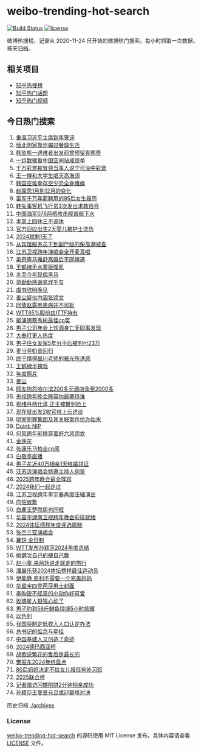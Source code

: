 # weibo-trending-hot-search

[![Build Status](https://github.com/justjavac/weibo-trending-hot-search/workflows/ci/badge.svg?branch=master)](https://github.com/justjavac/weibo-trending-hot-search/actions)
[![license](https://img.shields.io/github/license/justjavac/weibo-trending-hot-search)](https://github.com/justjavac/weibo-trending-hot-search/blob/master/LICENSE)

微博热搜榜，记录从 2020-11-24 日开始的微博热门搜索。每小时抓取一次数据，按天[归档](./archives)。

## 相关项目

- [知乎热搜榜](https://github.com/justjavac/zhihu-trending-top-search)
- [知乎热门话题](https://github.com/justjavac/zhihu-trending-hot-questions)
- [知乎热门视频](https://github.com/justjavac/zhihu-trending-hot-video)

## 今日热门搜索

<!-- BEGIN -->
<!-- 最后更新时间 Tue Dec 31 2024 03:14:06 GMT+0800 (China Standard Time) -->

1. [重温习近平主席新年贺词](https://s.weibo.com//weibo?q=%23%E9%87%8D%E6%B8%A9%E4%B9%A0%E8%BF%91%E5%B9%B3%E4%B8%BB%E5%B8%AD%E6%96%B0%E5%B9%B4%E8%B4%BA%E8%AF%8D%23&Refer=new_time)
1. [缅北明家靠诈骗过奢靡生活](https://s.weibo.com//weibo?q=%23%E7%BC%85%E5%8C%97%E6%98%8E%E5%AE%B6%E9%9D%A0%E8%AF%88%E9%AA%97%E8%BF%87%E5%A5%A2%E9%9D%A1%E7%94%9F%E6%B4%BB%23&t=31&band_rank=10&Refer=top)
1. [韩坠机一遇难者出发前曾预留丧葬费](https://s.weibo.com//weibo?q=%23%E9%9F%A9%E5%9D%A0%E6%9C%BA%E4%B8%80%E9%81%87%E9%9A%BE%E8%80%85%E5%87%BA%E5%8F%91%E5%89%8D%E6%9B%BE%E9%A2%84%E7%95%99%E4%B8%A7%E8%91%AC%E8%B4%B9%23&t=31&band_rank=2&Refer=top)
1. [一组数据看中国空间站成绩单](https://s.weibo.com//weibo?q=%23%E4%B8%80%E7%BB%84%E6%95%B0%E6%8D%AE%E7%9C%8B%E4%B8%AD%E5%9B%BD%E7%A9%BA%E9%97%B4%E7%AB%99%E6%88%90%E7%BB%A9%E5%8D%95%23&t=31&band_rank=3&Refer=top)
1. [千万彩票被冒领当事人说宁可没中彩票](https://s.weibo.com//weibo?q=%23%E5%8D%83%E4%B8%87%E5%BD%A9%E7%A5%A8%E8%A2%AB%E5%86%92%E9%A2%86%E5%BD%93%E4%BA%8B%E4%BA%BA%E8%AF%B4%E5%AE%81%E5%8F%AF%E6%B2%A1%E4%B8%AD%E5%BD%A9%E7%A5%A8%23&t=31&band_rank=10&Refer=top)
1. [王一博和大学生唱天高海阔](https://s.weibo.com//weibo?q=%23%E7%8E%8B%E4%B8%80%E5%8D%9A%E5%92%8C%E5%A4%A7%E5%AD%A6%E7%94%9F%E5%94%B1%E5%A4%A9%E9%AB%98%E6%B5%B7%E9%98%94%23&t=31&band_rank=12&Refer=top)
1. [韩国空难幸存空少恐全身瘫痪](https://s.weibo.com//weibo?q=%23%E9%9F%A9%E5%9B%BD%E7%A9%BA%E9%9A%BE%E5%B9%B8%E5%AD%98%E7%A9%BA%E5%B0%91%E6%81%90%E5%85%A8%E8%BA%AB%E7%98%AB%E7%97%AA%23&t=31&band_rank=4&Refer=top)
1. [赵露思1月到12月的变化](https://s.weibo.com//weibo?q=%23%E8%B5%B5%E9%9C%B2%E6%80%9D1%E6%9C%88%E5%88%B012%E6%9C%88%E7%9A%84%E5%8F%98%E5%8C%96%23&t=31&band_rank=26&Refer=top)
1. [雷军千万年薪聘用的95后女生履历](https://s.weibo.com//weibo?q=%23%E9%9B%B7%E5%86%9B%E5%8D%83%E4%B8%87%E5%B9%B4%E8%96%AA%E8%81%98%E7%94%A8%E7%9A%8495%E5%90%8E%E5%A5%B3%E7%94%9F%E5%B1%A5%E5%8E%86%23&t=31&band_rank=17&Refer=top)
1. [韩失事客机飞行员3次发出求救信号](https://s.weibo.com//weibo?q=%23%E9%9F%A9%E5%A4%B1%E4%BA%8B%E5%AE%A2%E6%9C%BA%E9%A3%9E%E8%A1%8C%E5%91%983%E6%AC%A1%E5%8F%91%E5%87%BA%E6%B1%82%E6%95%91%E4%BF%A1%E5%8F%B7%23&t=31&band_rank=16&Refer=top)
1. [中国海军076两栖攻击舰首舰下水](https://s.weibo.com//weibo?q=%23%E4%B8%AD%E5%9B%BD%E6%B5%B7%E5%86%9B076%E4%B8%A4%E6%A0%96%E6%94%BB%E5%87%BB%E8%88%B0%E9%A6%96%E8%88%B0%E4%B8%8B%E6%B0%B4%23&t=31&band_rank=10&Refer=top)
1. [本周上四休三不调休](https://s.weibo.com//weibo?q=%23%E6%9C%AC%E5%91%A8%E4%B8%8A%E5%9B%9B%E4%BC%91%E4%B8%89%E4%B8%8D%E8%B0%83%E4%BC%91%23&t=31&band_rank=50&Refer=top)
1. [官方回应出生2天婴儿被护士烫伤](https://s.weibo.com//weibo?q=%23%E5%AE%98%E6%96%B9%E5%9B%9E%E5%BA%94%E5%87%BA%E7%94%9F2%E5%A4%A9%E5%A9%B4%E5%84%BF%E8%A2%AB%E6%8A%A4%E5%A3%AB%E7%83%AB%E4%BC%A4%23&t=31&band_rank=8&Refer=top)
1. [2024就剩1天了](https://s.weibo.com//weibo?q=%232024%E5%B0%B1%E5%89%A91%E5%A4%A9%E4%BA%86%23&t=31&band_rank=24&Refer=top)
1. [从宾馆服务员干到副厅级的柴高潮被查](https://s.weibo.com//weibo?q=%23%E4%BB%8E%E5%AE%BE%E9%A6%86%E6%9C%8D%E5%8A%A1%E5%91%98%E5%B9%B2%E5%88%B0%E5%89%AF%E5%8E%85%E7%BA%A7%E7%9A%84%E6%9F%B4%E9%AB%98%E6%BD%AE%E8%A2%AB%E6%9F%A5%23&t=31&band_rank=6&Refer=top)
1. [江苏卫视跨年演唱会全开麦真唱](https://s.weibo.com//weibo?q=%23%E6%B1%9F%E8%8B%8F%E5%8D%AB%E8%A7%86%E8%B7%A8%E5%B9%B4%E6%BC%94%E5%94%B1%E4%BC%9A%E5%85%A8%E5%BC%80%E9%BA%A6%E7%9C%9F%E5%94%B1%23&t=31&band_rank=27&Refer=top)
1. [吴奇隆马雅舒离婚后不同境遇](https://s.weibo.com//weibo?q=%23%E5%90%B4%E5%A5%87%E9%9A%86%E9%A9%AC%E9%9B%85%E8%88%92%E7%A6%BB%E5%A9%9A%E5%90%8E%E4%B8%8D%E5%90%8C%E5%A2%83%E9%81%87%23&t=31&band_rank=14&Refer=top)
1. [王鹤棣无水雾版腹肌](https://s.weibo.com//weibo?q=%23%E7%8E%8B%E9%B9%A4%E6%A3%A3%E6%97%A0%E6%B0%B4%E9%9B%BE%E7%89%88%E8%85%B9%E8%82%8C%23&t=31&band_rank=17&Refer=top)
1. [冬至今年现偶黑马](https://s.weibo.com//weibo?q=%E5%86%AC%E8%87%B3%E4%BB%8A%E5%B9%B4%E7%8E%B0%E5%81%B6%E9%BB%91%E9%A9%AC&t=31&band_rank=7&Refer=top)
1. [蒋勤勤感谢易烊千玺](https://s.weibo.com//weibo?q=%23%E8%92%8B%E5%8B%A4%E5%8B%A4%E6%84%9F%E8%B0%A2%E6%98%93%E7%83%8A%E5%8D%83%E7%8E%BA%23&t=31&band_rank=27&Refer=top)
1. [虞书欣明晚见](https://s.weibo.com//weibo?q=%23%E8%99%9E%E4%B9%A6%E6%AC%A3%E6%98%8E%E6%99%9A%E8%A7%81%23&t=31&band_rank=37&Refer=top)
1. [姜尘疑似内涵张颂文](https://s.weibo.com//weibo?q=%23%E5%A7%9C%E5%B0%98%E7%96%91%E4%BC%BC%E5%86%85%E6%B6%B5%E5%BC%A0%E9%A2%82%E6%96%87%23&t=31&band_rank=1&Refer=top)
1. [同情赵露思患病并不可耻](https://s.weibo.com//weibo?q=%23%E5%90%8C%E6%83%85%E8%B5%B5%E9%9C%B2%E6%80%9D%E6%82%A3%E7%97%85%E5%B9%B6%E4%B8%8D%E5%8F%AF%E8%80%BB%23&t=31&band_rank=5&Refer=top)
1. [WTT85%股份由ITTF持有](https://s.weibo.com//weibo?q=%23WTT85%25%E8%82%A1%E4%BB%BD%E7%94%B1ITTF%E6%8C%81%E6%9C%89%23&t=31&band_rank=23&Refer=top)
1. [柳演锡蔡秀彬最佳cp奖](https://s.weibo.com//weibo?q=%23%E6%9F%B3%E6%BC%94%E9%94%A1%E8%94%A1%E7%A7%80%E5%BD%AC%E6%9C%80%E4%BD%B3cp%E5%A5%96%23&t=31&band_rank=11&Refer=top)
1. [男子公司年会上饮酒身亡无同事发现](https://s.weibo.com//weibo?q=%23%E7%94%B7%E5%AD%90%E5%85%AC%E5%8F%B8%E5%B9%B4%E4%BC%9A%E4%B8%8A%E9%A5%AE%E9%85%92%E8%BA%AB%E4%BA%A1%E6%97%A0%E5%90%8C%E4%BA%8B%E5%8F%91%E7%8E%B0%23&t=31&band_rank=20&Refer=top)
1. [大奉打更人热度](https://s.weibo.com//weibo?q=%E5%A4%A7%E5%A5%89%E6%89%93%E6%9B%B4%E4%BA%BA%E7%83%AD%E5%BA%A6&t=31&band_rank=21&Refer=top)
1. [男子住女友家5年分手后被判付23万](https://s.weibo.com//weibo?q=%23%E7%94%B7%E5%AD%90%E4%BD%8F%E5%A5%B3%E5%8F%8B%E5%AE%B65%E5%B9%B4%E5%88%86%E6%89%8B%E5%90%8E%E8%A2%AB%E5%88%A4%E4%BB%9823%E4%B8%87%23&t=31&band_rank=35&Refer=top)
1. [麦当劳奶昔回归](https://s.weibo.com//weibo?q=%E9%BA%A6%E5%BD%93%E5%8A%B3%E5%A5%B6%E6%98%94%E5%9B%9E%E5%BD%92&t=31&band_rank=18&Refer=top)
1. [终于懂得昼川老师的被光所诱惑](https://s.weibo.com//weibo?q=%E7%BB%88%E4%BA%8E%E6%87%82%E5%BE%97%E6%98%BC%E5%B7%9D%E8%80%81%E5%B8%88%E7%9A%84%E8%A2%AB%E5%85%89%E6%89%80%E8%AF%B1%E6%83%91&t=31&band_rank=22&Refer=top)
1. [王鹤棣半裸戏](https://s.weibo.com//weibo?q=%E7%8E%8B%E9%B9%A4%E6%A3%A3%E5%8D%8A%E8%A3%B8%E6%88%8F&t=31&band_rank=31&Refer=top)
1. [年度照片](https://s.weibo.com//weibo?q=%E5%B9%B4%E5%BA%A6%E7%85%A7%E7%89%87&t=31&band_rank=29&Refer=top)
1. [姜尘](https://s.weibo.com//weibo?q=%E5%A7%9C%E5%B0%98&t=31&band_rank=23&Refer=top)
1. [网友抱怨哈尔滨200多元酒店涨至2000多](https://s.weibo.com//weibo?q=%23%E7%BD%91%E5%8F%8B%E6%8A%B1%E6%80%A8%E5%93%88%E5%B0%94%E6%BB%A8200%E5%A4%9A%E5%85%83%E9%85%92%E5%BA%97%E6%B6%A8%E8%87%B32000%E5%A4%9A%23&t=31&band_rank=19&Refer=top)
1. [央视跨年晚会阵容你最期待谁](https://s.weibo.com//weibo?q=%23%E5%A4%AE%E8%A7%86%E8%B7%A8%E5%B9%B4%E6%99%9A%E4%BC%9A%E9%98%B5%E5%AE%B9%E4%BD%A0%E6%9C%80%E6%9C%9F%E5%BE%85%E8%B0%81%23&t=31&band_rank=9&Refer=top)
1. [祝绪丹杨仕泽 正主被舞到脸上](https://s.weibo.com//weibo?q=%E7%A5%9D%E7%BB%AA%E4%B8%B9%E6%9D%A8%E4%BB%95%E6%B3%BD%20%E6%AD%A3%E4%B8%BB%E8%A2%AB%E8%88%9E%E5%88%B0%E8%84%B8%E4%B8%8A&t=31&band_rank=15&Refer=top)
1. [现在就出发2收官线上云访谈](https://s.weibo.com//weibo?q=%23%E7%8E%B0%E5%9C%A8%E5%B0%B1%E5%87%BA%E5%8F%912%E6%94%B6%E5%AE%98%E7%BA%BF%E4%B8%8A%E4%BA%91%E8%AE%BF%E8%B0%88%23&t=31&band_rank=36&Refer=top)
1. [明家犯罪集团及其关联案件侦办始末](https://s.weibo.com//weibo?q=%23%E6%98%8E%E5%AE%B6%E7%8A%AF%E7%BD%AA%E9%9B%86%E5%9B%A2%E5%8F%8A%E5%85%B6%E5%85%B3%E8%81%94%E6%A1%88%E4%BB%B6%E4%BE%A6%E5%8A%9E%E5%A7%8B%E6%9C%AB%23&t=31&band_rank=10&Refer=top)
1. [Doinb NIP](https://s.weibo.com//weibo?q=Doinb%20NIP&t=31&band_rank=34&Refer=top)
1. [何炅跨年彩排穿着好六惩罚衣](https://s.weibo.com//weibo?q=%23%E4%BD%95%E7%82%85%E8%B7%A8%E5%B9%B4%E5%BD%A9%E6%8E%92%E7%A9%BF%E7%9D%80%E5%A5%BD%E5%85%AD%E6%83%A9%E7%BD%9A%E8%A1%A3%23&t=31&band_rank=13&Refer=top)
1. [金莲花](https://s.weibo.com//weibo?q=%E9%87%91%E8%8E%B2%E8%8A%B1&t=31&band_rank=38&Refer=top)
1. [张康乐马柏全cp感](https://s.weibo.com//weibo?q=%E5%BC%A0%E5%BA%B7%E4%B9%90%E9%A9%AC%E6%9F%8F%E5%85%A8cp%E6%84%9F&t=31&band_rank=43&Refer=top)
1. [白敬亭直播](https://s.weibo.com//weibo?q=%E7%99%BD%E6%95%AC%E4%BA%AD%E7%9B%B4%E6%92%AD&t=31&band_rank=32&Refer=top)
1. [男子花近40万相亲1天结婚领证](https://s.weibo.com//weibo?q=%23%E7%94%B7%E5%AD%90%E8%8A%B1%E8%BF%9140%E4%B8%87%E7%9B%B8%E4%BA%B21%E5%A4%A9%E7%BB%93%E5%A9%9A%E9%A2%86%E8%AF%81%23&t=31&band_rank=30&Refer=top)
1. [汪苏泷演唱会特邀主持人何炅](https://s.weibo.com//weibo?q=%23%E6%B1%AA%E8%8B%8F%E6%B3%B7%E6%BC%94%E5%94%B1%E4%BC%9A%E7%89%B9%E9%82%80%E4%B8%BB%E6%8C%81%E4%BA%BA%E4%BD%95%E7%82%85%23&t=31&band_rank=36&Refer=top)
1. [2025跨年晚会最全阵容](https://s.weibo.com//weibo?q=%232025%E8%B7%A8%E5%B9%B4%E6%99%9A%E4%BC%9A%E6%9C%80%E5%85%A8%E9%98%B5%E5%AE%B9%23&t=31&band_rank=33&Refer=top)
1. [2024我们一起走过](https://s.weibo.com//weibo?q=%232024%E6%88%91%E4%BB%AC%E4%B8%80%E8%B5%B7%E8%B5%B0%E8%BF%87%23&t=31&band_rank=47&Refer=top)
1. [江苏卫视跨年李宇春再度压轴演出](https://s.weibo.com//weibo?q=%23%E6%B1%9F%E8%8B%8F%E5%8D%AB%E8%A7%86%E8%B7%A8%E5%B9%B4%E6%9D%8E%E5%AE%87%E6%98%A5%E5%86%8D%E5%BA%A6%E5%8E%8B%E8%BD%B4%E6%BC%94%E5%87%BA%23&t=31&band_rank=31&Refer=top)
1. [向佐致歉](https://s.weibo.com//weibo?q=%23%E5%90%91%E4%BD%90%E8%87%B4%E6%AD%89%23&t=31&band_rank=44&Refer=top)
1. [白鹿王楚然周也同框](https://s.weibo.com//weibo?q=%23%E7%99%BD%E9%B9%BF%E7%8E%8B%E6%A5%9A%E7%84%B6%E5%91%A8%E4%B9%9F%E5%90%8C%E6%A1%86%23&t=31&band_rank=41&Refer=top)
1. [华晨宇湖南卫视跨年晚会彩排就绪](https://s.weibo.com//weibo?q=%E5%8D%8E%E6%99%A8%E5%AE%87%E6%B9%96%E5%8D%97%E5%8D%AB%E8%A7%86%E8%B7%A8%E5%B9%B4%E6%99%9A%E4%BC%9A%E5%BD%A9%E6%8E%92%E5%B0%B1%E7%BB%AA&t=31&band_rank=50&Refer=top)
1. [2024体坛榜样年度评选揭晓](https://s.weibo.com//weibo?q=%232024%E4%BD%93%E5%9D%9B%E6%A6%9C%E6%A0%B7%E5%B9%B4%E5%BA%A6%E8%AF%84%E9%80%89%E6%8F%AD%E6%99%93%23&t=31&band_rank=25&Refer=top)
1. [张杰三亚演唱会](https://s.weibo.com//weibo?q=%23%E5%BC%A0%E6%9D%B0%E4%B8%89%E4%BA%9A%E6%BC%94%E5%94%B1%E4%BC%9A%23&t=31&band_rank=37&Refer=top)
1. [薯饼 全日制](https://s.weibo.com//weibo?q=%E8%96%AF%E9%A5%BC%20%E5%85%A8%E6%97%A5%E5%88%B6&t=31&band_rank=29&Refer=top)
1. [WTT发布孙颖莎2024年度总结](https://s.weibo.com//weibo?q=%23WTT%E5%8F%91%E5%B8%83%E5%AD%99%E9%A2%96%E8%8E%8E2024%E5%B9%B4%E5%BA%A6%E6%80%BB%E7%BB%93%23&t=31&band_rank=42&Refer=top)
1. [檀健次自己的梗自己舞](https://s.weibo.com//weibo?q=%23%E6%AA%80%E5%81%A5%E6%AC%A1%E8%87%AA%E5%B7%B1%E7%9A%84%E6%A2%97%E8%87%AA%E5%B7%B1%E8%88%9E%23&t=31&band_rank=46&Refer=top)
1. [赵小童 来两场说走就走的旅行](https://s.weibo.com//weibo?q=%E8%B5%B5%E5%B0%8F%E7%AB%A5%20%E6%9D%A5%E4%B8%A4%E5%9C%BA%E8%AF%B4%E8%B5%B0%E5%B0%B1%E8%B5%B0%E7%9A%84%E6%97%85%E8%A1%8C&t=31&band_rank=49&Refer=top)
1. [潘展乐获2024体坛榜样最佳运动员](https://s.weibo.com//weibo?q=%23%E6%BD%98%E5%B1%95%E4%B9%90%E8%8E%B72024%E4%BD%93%E5%9D%9B%E6%A6%9C%E6%A0%B7%E6%9C%80%E4%BD%B3%E8%BF%90%E5%8A%A8%E5%91%98%23&t=31&band_rank=25&Refer=top)
1. [伊能静 恩利不需要一个完美妈妈](https://s.weibo.com//weibo?q=%E4%BC%8A%E8%83%BD%E9%9D%99%20%E6%81%A9%E5%88%A9%E4%B8%8D%E9%9C%80%E8%A6%81%E4%B8%80%E4%B8%AA%E5%AE%8C%E7%BE%8E%E5%A6%88%E5%A6%88&t=31&band_rank=42&Refer=top)
1. [华晨宇四登芭莎男士封面](https://s.weibo.com//weibo?q=%23%E5%8D%8E%E6%99%A8%E5%AE%87%E5%9B%9B%E7%99%BB%E8%8A%AD%E8%8E%8E%E7%94%B7%E5%A3%AB%E5%B0%81%E9%9D%A2%23&t=31&band_rank=39&Refer=top)
1. [李昀锐不经意的小动作好可爱](https://s.weibo.com//weibo?q=%23%E6%9D%8E%E6%98%80%E9%94%90%E4%B8%8D%E7%BB%8F%E6%84%8F%E7%9A%84%E5%B0%8F%E5%8A%A8%E4%BD%9C%E5%A5%BD%E5%8F%AF%E7%88%B1%23&t=31&band_rank=42&Refer=top)
1. [玫瑰星人狠狠心动了](https://s.weibo.com//weibo?q=%E7%8E%AB%E7%91%B0%E6%98%9F%E4%BA%BA%E7%8B%A0%E7%8B%A0%E5%BF%83%E5%8A%A8%E4%BA%86&t=31&band_rank=28&Refer=top)
1. [男子钓到56斤鳡鱼绕城5小时炫耀](https://s.weibo.com//weibo?q=%23%E7%94%B7%E5%AD%90%E9%92%93%E5%88%B056%E6%96%A4%E9%B3%A1%E9%B1%BC%E7%BB%95%E5%9F%8E5%E5%B0%8F%E6%97%B6%E7%82%AB%E8%80%80%23&t=31&band_rank=40&Refer=top)
1. [以色列](https://s.weibo.com//weibo?q=%E4%BB%A5%E8%89%B2%E5%88%97&t=31&band_rank=46&Refer=top)
1. [我国将制定低收入人口认定办法](https://s.weibo.com//weibo?q=%23%E6%88%91%E5%9B%BD%E5%B0%86%E5%88%B6%E5%AE%9A%E4%BD%8E%E6%94%B6%E5%85%A5%E4%BA%BA%E5%8F%A3%E8%AE%A4%E5%AE%9A%E5%8A%9E%E6%B3%95%23&t=31&band_rank=39&Refer=top)
1. [总书记的惦念与牵挂](https://s.weibo.com//weibo?q=%23%E6%80%BB%E4%B9%A6%E8%AE%B0%E7%9A%84%E6%83%A6%E5%BF%B5%E4%B8%8E%E7%89%B5%E6%8C%82%23&Refer=new_time)
1. [中国基建人又创造了奇迹](https://s.weibo.com//weibo?q=%23%E4%B8%AD%E5%9B%BD%E5%9F%BA%E5%BB%BA%E4%BA%BA%E5%8F%88%E5%88%9B%E9%80%A0%E4%BA%86%E5%A5%87%E8%BF%B9%23&t=31&band_rank=3&Refer=top)
1. [2024德玛西亚杯](https://s.weibo.com//weibo?q=2024%E5%BE%B7%E7%8E%9B%E8%A5%BF%E4%BA%9A%E6%9D%AF&t=31&band_rank=25&Refer=top)
1. [胡歌说繁花的售后是最长的](https://s.weibo.com//weibo?q=%23%E8%83%A1%E6%AD%8C%E8%AF%B4%E7%B9%81%E8%8A%B1%E7%9A%84%E5%94%AE%E5%90%8E%E6%98%AF%E6%9C%80%E9%95%BF%E7%9A%84%23&t=31&band_rank=43&Refer=top)
1. [樊振东2024年终盘点](https://s.weibo.com//weibo?q=%E6%A8%8A%E6%8C%AF%E4%B8%9C2024%E5%B9%B4%E7%BB%88%E7%9B%98%E7%82%B9&t=31&band_rank=45&Refer=top)
1. [80后妈妈决定不给女儿报任何补习班](https://s.weibo.com//weibo?q=%2380%E5%90%8E%E5%A6%88%E5%A6%88%E5%86%B3%E5%AE%9A%E4%B8%8D%E7%BB%99%E5%A5%B3%E5%84%BF%E6%8A%A5%E4%BB%BB%E4%BD%95%E8%A1%A5%E4%B9%A0%E7%8F%AD%23&t=31&band_rank=47&Refer=top)
1. [2025联合杯](https://s.weibo.com//weibo?q=%232025%E8%81%94%E5%90%88%E6%9D%AF%23&t=31&band_rank=48&Refer=top)
1. [记者暗访闪婚陷阱2分钟相亲成功](https://s.weibo.com//weibo?q=%23%E8%AE%B0%E8%80%85%E6%9A%97%E8%AE%BF%E9%97%AA%E5%A9%9A%E9%99%B7%E9%98%B12%E5%88%86%E9%92%9F%E7%9B%B8%E4%BA%B2%E6%88%90%E5%8A%9F%23&t=31&band_rank=49&Refer=top)
1. [孙颖莎王曼昱元旦或迎巅峰对决](https://s.weibo.com//weibo?q=%23%E5%AD%99%E9%A2%96%E8%8E%8E%E7%8E%8B%E6%9B%BC%E6%98%B1%E5%85%83%E6%97%A6%E6%88%96%E8%BF%8E%E5%B7%85%E5%B3%B0%E5%AF%B9%E5%86%B3%23&t=31&band_rank=50&Refer=top)

<!-- END -->

历史归档 [./archives](./archives)

### License

[weibo-trending-hot-search](https://github.com/justjavac/weibo-trending-hot-search) 的源码使用 MIT License
发布。具体内容请查看 [LICENSE](./LICENSE) 文件。

